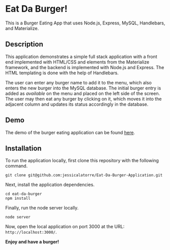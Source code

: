 # Eat Da Burger!
This is a Burger Eating App that uses Node.js, Express, MySQL, Handlebars, and Materialize.

## Description

This application demonstrates a simple full stack application with a front end implemented with HTML/CSS and elements from the Materialize framework, and the backend is implemented with Node.js and Express. The HTML templating is done with the help of Handlebars.

The user can enter any burger name to add it to the menu, which also enters the new burger into the MySQL database. The initial burger entry is added as *available* on the menu and placed on the left side of the screen. The user may then eat any burger by clicking on it, which moves it into the adjacent column and updates its status accordingly in the database.

## Demo

The demo of the burger eating application can be found [here](https://protected-ocean-80825.herokuapp.com/).

## Installation

To run the application locally, first clone this repository with the following command.

	git clone git@github.com:jessicalatorre/Eat-Da-Burger-Application.git
	
Next, install the application dependencies.

	cd eat-da-burger
	npm install
	
Finally, run the node server locally.

	node server
	
Now, open the local application on port 3000 at the URL: `http://localhost:3000/`.

**Enjoy and have a burger!**





